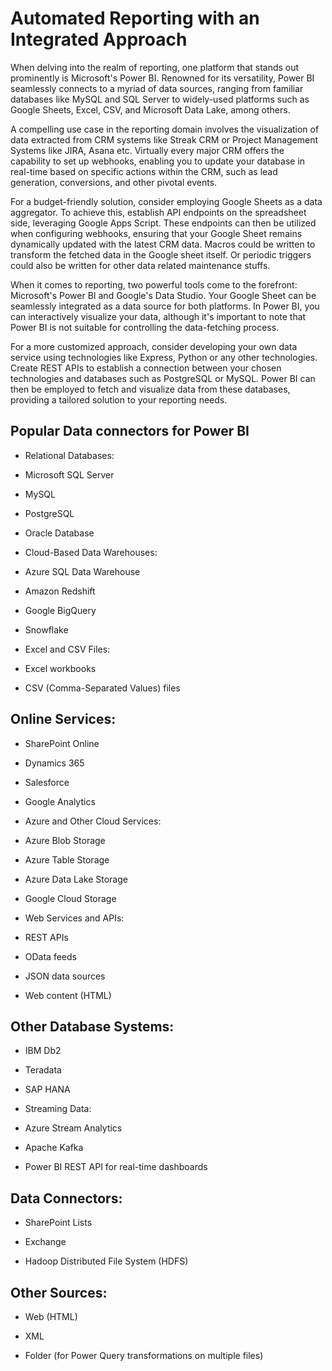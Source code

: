 # Automated Reporting with an Integrated Approach

When delving into the realm of reporting, one platform that stands out prominently is Microsoft's Power BI. Renowned for its versatility, Power BI seamlessly connects to a myriad of data sources, ranging from familiar databases like MySQL and SQL Server to widely-used platforms such as Google Sheets, Excel, CSV, and Microsoft Data Lake, among others.

A compelling use case in the reporting domain involves the visualization of data extracted from CRM systems like Streak CRM or Project Management Systems like JIRA, Asana etc. Virtually every major CRM offers the capability to set up webhooks, enabling you to update your database in real-time based on specific actions within the CRM, such as lead generation, conversions, and other pivotal events.

For a budget-friendly solution, consider employing Google Sheets as a data aggregator. To achieve this, establish API endpoints on the spreadsheet side, leveraging Google Apps Script. These endpoints can then be utilized when configuring webhooks, ensuring that your Google Sheet remains dynamically updated with the latest CRM data.
Macros could be written to transform the fetched data in the Google sheet itself. Or periodic triggers could also be written for other data related maintenance stuffs.

When it comes to reporting, two powerful tools come to the forefront: Microsoft's Power BI and Google's Data Studio. Your Google Sheet can be seamlessly integrated as a data source for both platforms. In Power BI, you can interactively visualize your data, although it's important to note that Power BI is not suitable for controlling the data-fetching process.

For a more customized approach, consider developing your own data service using technologies like Express, Python or any other technologies. Create REST APIs to establish a connection between your chosen technologies and databases such as PostgreSQL or MySQL. Power BI can then be employed to fetch and visualize data from these databases, providing a tailored solution to your reporting needs.

## Popular Data connectors for Power BI


- Relational Databases:

- Microsoft SQL Server

- MySQL

- PostgreSQL

- Oracle Database

- Cloud-Based Data Warehouses:

- Azure SQL Data Warehouse

- Amazon Redshift

- Google BigQuery

- Snowflake

- Excel and CSV Files:

- Excel workbooks

- CSV (Comma-Separated Values) files

## Online Services:

- SharePoint Online

- Dynamics 365

- Salesforce

- Google Analytics

- Azure and Other Cloud Services:

- Azure Blob Storage

- Azure Table Storage

- Azure Data Lake Storage

- Google Cloud Storage

- Web Services and APIs:

- REST APIs

- OData feeds

- JSON data sources

- Web content (HTML)

## Other Database Systems:

- IBM Db2

- Teradata

- SAP HANA

- Streaming Data:

- Azure Stream Analytics

- Apache Kafka

- Power BI REST API for real-time dashboards

## Data Connectors:

- SharePoint Lists

- Exchange

- Hadoop Distributed File System (HDFS)

## Other Sources:

- Web (HTML)

- XML

- Folder (for Power Query transformations on multiple files)
